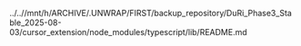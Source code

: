 ../..//mnt/h/ARCHIVE/.UNWRAP/FIRST/backup_repository/DuRi_Phase3_Stable_2025-08-03/cursor_extension/node_modules/typescript/lib/README.md